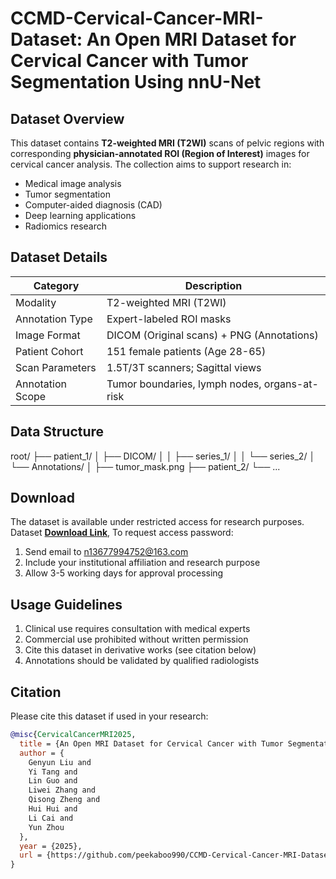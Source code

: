 # CCMD-Cervical-Cancer-MRI-Dataset: An Open MRI Dataset for Cervical Cancer with Tumor Segmentation Using nnU-Net

## Dataset Overview

This dataset contains **T2-weighted MRI (T2WI)** scans of pelvic regions with corresponding **physician-annotated ROI (Region of Interest)** images for cervical cancer analysis. The collection aims to support research in:

- Medical image analysis
- Tumor segmentation
- Computer-aided diagnosis (CAD)
- Deep learning applications
- Radiomics research

## Dataset Details

| Category          | Description                                  |
|-------------------|----------------------------------------------|
| Modality          | T2-weighted MRI (T2WI)                      |
| Annotation Type   | Expert-labeled ROI masks                    |
| Image Format      | DICOM (Original scans) + PNG (Annotations)  |
| Patient Cohort    | 151 female patients (Age 28-65)             |
| Scan Parameters   | 1.5T/3T scanners; Sagittal views            |
| Annotation Scope  | Tumor boundaries, lymph nodes, organs-at-risk |

## Data Structure
root/
├── patient_1/
│ ├── DICOM/
│ │ ├── series_1/
│ │ └── series_2/
│ └── Annotations/
│ ├── tumor_mask.png
├── patient_2/
└── ...


## Download

The dataset is available under restricted access for research purposes. Dataset [**Download Link**]([[https://xxxxxxxxxxxxxxxxx](https://pan.baidu.com/s/1cnKw1tJUBT2WsrZCpsB3DA?)]), To request access password: 
1. Send email to [n13677994752@163.com](mailto:n13677994752@163.com)  
2. Include your institutional affiliation and research purpose  
3. Allow 3-5 working days for approval processing  

## Usage Guidelines

1. Clinical use requires consultation with medical experts
2. Commercial use prohibited without written permission
3. Cite this dataset in derivative works (see citation below)
4. Annotations should be validated by qualified radiologists

## Citation

Please cite this dataset if used in your research:
```bibtex
@misc{CervicalCancerMRI2025,
  title = {An Open MRI Dataset for Cervical Cancer with Tumor Segmentation Using nnU-Net},
  author = {
    Genyun Liu and 
    Yi Tang and 
    Lin Guo and 
    Liwei Zhang and 
    Qisong Zheng and 
    Hui Hui and 
    Li Cai and 
    Yun Zhou
  },
  year = {2025},
  url = {https://github.com/peekaboo990/CCMD-Cervical-Cancer-MRI-Dataset},
}
